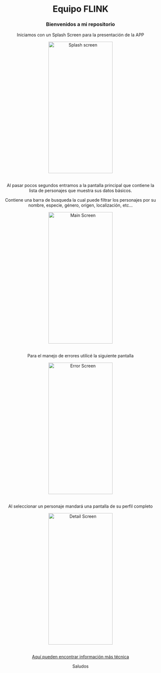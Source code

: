 <div align="center">
<h1>Equipo FLINK</h1>
<h3>Bienvenidos a mi repositorio</h3>
<p>Iniciamos con un Splash Screen para la presentación de la APP</p>
<img src="https://user-images.githubusercontent.com/25913317/72449037-a5c7dd00-377d-11ea-8343-509fd261cc16.jpg" alt="Splash screen" width="210" height="430">
<br>
<br>
<p>Al pasar pocos segundos entramos a la pantalla principal que contiene la lista de personajes que muestra sus datos básicos.</p>
<p>Contiene una barra de busqueda la cual puede filtrar los personajes por su nombre, especie, género, origen, localización, etc...</p>
<img src="https://user-images.githubusercontent.com/25913317/72449451-49b18880-377e-11ea-8b61-fe650cc0515b.jpg" alt="Main Screen" width="210" height="430">
<br>
<br>
<p>Para el manejo de errores utilicé la siguiente pantalla</p>
<img src="https://user-images.githubusercontent.com/25913317/72449866-00156d80-377f-11ea-9088-ef73655a4ce8.jpg" alt="Error Screen" width="210" height="430">
<br>
<br>
<p>Al seleccionar un personaje mandará una pantalla de su perfil completo</p>
<img src="https://user-images.githubusercontent.com/25913317/72450022-4074eb80-377f-11ea-92f4-9c40b1ca3dd4.jpg" alt="Detail Screen" width="210" height="430">
<br>
<br>
  <a href="https://github.com/daniel1522/flink/wiki"><p>Aquí pueden encontrar información más técnica</p></a>
<p>Saludos</p>
</div>
